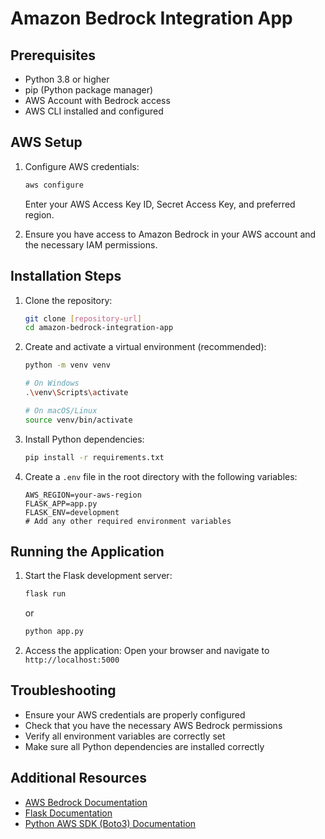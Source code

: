 # Amazon Bedrock Integration App

## Prerequisites
- Python 3.8 or higher
- pip (Python package manager)
- AWS Account with Bedrock access
- AWS CLI installed and configured

## AWS Setup
1. Configure AWS credentials:
   ```bash
   aws configure
   ```
   Enter your AWS Access Key ID, Secret Access Key, and preferred region.

2. Ensure you have access to Amazon Bedrock in your AWS account and the necessary IAM permissions.

## Installation Steps

1. Clone the repository:
   ```bash
   git clone [repository-url]
   cd amazon-bedrock-integration-app
   ```

2. Create and activate a virtual environment (recommended):
   ```bash
   python -m venv venv
   
   # On Windows
   .\venv\Scripts\activate
   
   # On macOS/Linux
   source venv/bin/activate
   ```

3. Install Python dependencies:
   ```bash
   pip install -r requirements.txt
   ```

4. Create a `.env` file in the root directory with the following variables:
   ```
   AWS_REGION=your-aws-region
   FLASK_APP=app.py
   FLASK_ENV=development
   # Add any other required environment variables
   ```

## Running the Application

1. Start the Flask development server:
   ```bash
   flask run
   ```
   or
   ```bash
   python app.py
   ```

2. Access the application:
   Open your browser and navigate to `http://localhost:5000`

## Troubleshooting

- Ensure your AWS credentials are properly configured
- Check that you have the necessary AWS Bedrock permissions
- Verify all environment variables are correctly set
- Make sure all Python dependencies are installed correctly

## Additional Resources

- [AWS Bedrock Documentation](https://docs.aws.amazon.com/bedrock)
- [Flask Documentation](https://flask.palletsprojects.com/)
- [Python AWS SDK (Boto3) Documentation](https://boto3.amazonaws.com/v1/documentation/api/latest/index.html)

